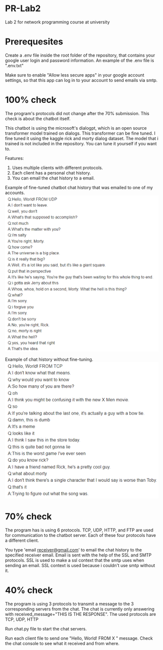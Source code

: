 # PR-Lab2
Lab 2 for network programming course at university

# Prerequesites
Create a .env file inside the root folder of the repository, that contains your google user login and password information. An example of the .env file is ".env.txt"

Make sure to enable "Allow less secure apps" in your google account settings, so that this app can log in to your account to send emails via smtp.


# 100% check
The program's protocols did not change after the 70% submission.
This check is about the chatbot itself.

This chatbot is using the microsoft's dialogpt, which is an open source transformer model trained on dialogs.
This transformer can be fine tuned. I fine tuned it using the kaggle rick and morty dialog dataset.
The model that i trained is not included in the repository. You can tune it yourself if you want to.

Features:
1) Uses multiple clients with different protocols.
2) Each client has a personal chat history.
3) You can email the chat history to a email.

Example of fine-tuned chatbot chat history that was emailed to one of my accounts.
![img.png](example_chat_fine_tuned.png)

Example of chat history without fine-tuning.
![img.png](example_chat_no_fine_tuning.png)
# 70% check
The program has is using 6 protocols. TCP, UDP, HTTP, and FTP are used for communication to the chatbot server.
Each of these four protocols have a different client.

You type 'email receiver@gmail.com' to email the chat history to the specified receiver email.
Email is sent with the help of the SSL and SMTP protocols. SSL is used to make a ssl context that the smtp uses when sending an email.
SSL context is used because i couldn't use smtp without it.
# 40% check
The program is using 3 protocols to transmit a message to the 3 corresponding servers from the chat.
The chat is currently only answering with received_message+"THIS IS THE RESPONSE".
The used protocols are TCP, UDP, HTTP

Run chat.py file to start the chat servers.  

Run each client file to send one "Hello, World! FROM X " message. Check the chat console to see what it received and from where.
